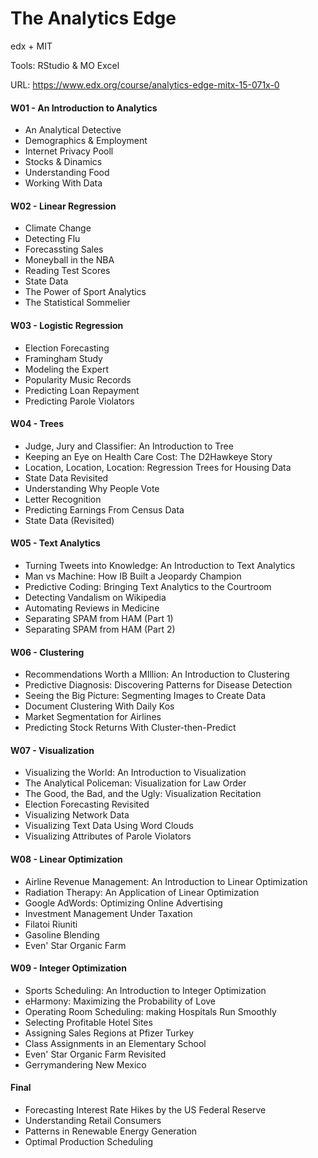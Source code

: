# The Analytics Edge


edx + MIT

Tools: RStudio & MO Excel

URL: https://www.edx.org/course/analytics-edge-mitx-15-071x-0


#### W01 - An Introduction to Analytics

- An Analytical Detective
- Demographics & Employment
- Internet Privacy Pooll
- Stocks & Dinamics
- Understanding Food
- Working With Data


#### W02 - Linear Regression

- Climate Change
- Detecting Flu
- Forecassting Sales
- Moneyball in the NBA
- Reading Test Scores
- State Data
- The Power of Sport Analytics
- The Statistical Sommelier


#### W03 - Logistic Regression

- Election Forecasting
- Framingham Study
- Modeling the Expert
- Popularity Music Records
- Predicting Loan Repayment
- Predicting Parole Violators


#### W04 - Trees

- Judge, Jury and Classifier: An Introduction to Tree
- Keeping an Eye on Health Care Cost: The D2Hawkeye Story
- Location, Location, Location: Regression Trees for Housing Data
- State Data Revisited
- Understanding Why People Vote
- Letter Recognition
- Predicting Earnings From Census Data
- State Data (Revisited)

#### W05 - Text Analytics

- Turning Tweets into Knowledge: An Introduction to Text Analytics
- Man vs Machine: How IB Built a Jeopardy Champion
- Predictive Coding: Bringing Text Analytics to the Courtroom
- Detecting Vandalism on Wikipedia
- Automating Reviews in Medicine
- Separating SPAM from HAM (Part 1)
- Separating SPAM from HAM (Part 2) 

#### W06 - Clustering

- Recommendations Worth a MIllion: An Introduction to Clustering
- Predictive Diagnosis: Discovering Patterns for Disease Detection
- Seeing the Big Picture: Segmenting Images to Create Data
- Document Clustering With Daily Kos
- Market Segmentation for Airlines
- Predicting Stock Returns With Cluster-then-Predict

#### W07 - Visualization

- Visualizing the World: An Introduction to Visualization
- The Analytical Policeman: Visualization for Law Order
- The Good, the Bad, and the Ugly: Visualization Recitation
- Election Forecasting Revisited
- Visualizing Network Data
- Visualizing Text Data Using Word Clouds
- Visualizing Attributes of Parole Violators

#### W08 - Linear Optimization

- Airline Revenue Management: An Introduction to Linear Optimization
- Radiation Therapy: An Application of Linear Optimization
- Google AdWords: Optimizing Online Advertising
- Investment Management Under Taxation
- Filatoi Riuniti
- Gasoline Blending
- Even' Star Organic Farm

#### W09 - Integer Optimization

- Sports Scheduling: An Introduction to Integer Optimization
- eHarmony: Maximizing the Probability of Love
- Operating Room Scheduling: making Hospitals Run Smoothly
- Selecting Profitable Hotel Sites
- Assigning Sales Regions at Pfizer Turkey
- Class Assignments in an Elementary School
- Even' Star Organic Farm Revisited
- Gerrymandering New Mexico

#### Final

- Forecasting Interest Rate Hikes by the US Federal Reserve
- Understanding Retail Consumers
- Patterns in Renewable Energy Generation
- Optimal Production Scheduling
